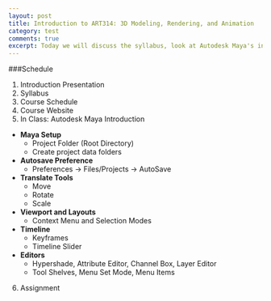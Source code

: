 ```yaml
---
layout: post
title: Introduction to ART314: 3D Modeling, Rendering, and Animation
category: test
comments: true
excerpt: Today we will discuss the syllabus, look at Autodesk Maya's interface and we'll look at the first assignment.
---
```

###Schedule

1. Introduction Presentation
2. Syllabus
3. Course Schedule
4. Course Website
5. In Class: Autodesk Maya Introduction
  * **Maya Setup**
    - Project Folder (Root Directory)
    - Create project data folders
  * **Autosave Preference**
    - Preferences → Files/Projects → AutoSave
  * **Translate Tools**
    - Move
    - Rotate
    - Scale
  * **Viewport and Layouts**
    - Context Menu and Selection Modes
  * **Timeline**
    - Keyframes
    - Timeline Slider
  * **Editors**
    - Hypershade, Attribute Editor, Channel Box, Layer Editor
    - Tool Shelves, Menu Set Mode, Menu Items
6. Assignment
